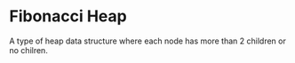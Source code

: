 # Fibonacci Heap

A type of heap data structure where each node has more than 2 children or no chilren.
